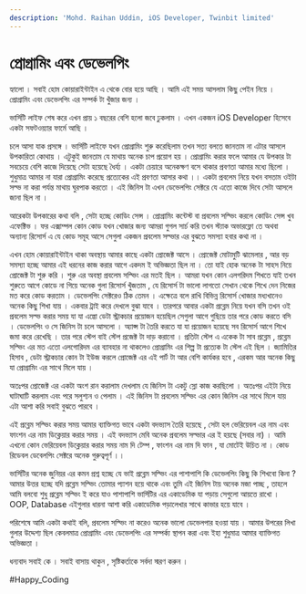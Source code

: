```yaml
---
description: 'Mohd. Raihan Uddin, iOS Developer, Twinbit limited'
---
```


# প্রোগ্রামিং এবং ডেভেলপিং

হ্যালো । সবাই হোম কোয়ারাইন্টাইন এ থেকে বোর হয়ে আছি । আমি এই সময় আসলাম কিছু পেইন নিয়ে । প্রোগ্রামিং এবং ডেভেলপিং এর সম্পর্ক টা খুঁজার জন্য ।

ভার্সিটি লাইফ শেষ করে এখন প্রায় ১ বছরের বেশি হলো জবে ঢুকলাম । এখন একজন iOS Developer হিসেবে একটা সফটওয়্যার ফার্মে আছি ।

চলে আসা যাক প্রসঙ্গে । ভার্সিটি লাইফে যখন প্রোগ্রামিং শুরু করেছিলাম তখন সত্য বলতে জানতাম না এটার আসলে উপকারিতা কোথায় । এটুকুই জানতাম যে মাথায় অনেক চাপ প্রয়োগ হয় । প্রোগ্রামিং করার ফলে আমার যে উপকার টা সবচেয়ে বেশি কাজে দিয়েছে সেটা হয়েছে ধৈর্য্য । একটা চেয়ারে অনেকক্ষণ বসে থাকার প্রবণতা আমার মধ্যে ছিলো । শুধুমাত্র আমার না যারা প্রোগ্রামিং করেছে প্রত্যেকের এই প্রবণতা আসার কথা ।। একটা প্রবলেম নিয়ে যখন বসতাম ওইটা সল্ভ না করা পর্যন্ত মাথায় ঘুরপাক করতো । এই জিনিস টা এখন ডেভেলপিং সেক্টরে যে এতো কাজে দিবে সেটা আসলে জানা ছিল না । 

আরেকটা  উপকারের কথা বলি , সেটা হচ্ছে কোডিং সেন্স । প্রোগ্রামিং কন্টেস্ট বা প্রবলেম সল্ভিং করলে কোডিং সেন্স খুব এফেক্টিভ । ফর এক্সাম্পল কোন কোড যখন খোজার জন্য আমরা গুগল সার্চ করি তখন স্ট্যাক অভারফ্লো তে অথবা অন্যান্য রিসোর্স এ যে কোড সমূহ আসে সেগুলা একজন প্রবলেম সল্ভার এর বুঝতে সমস্যা হবার কথা না । 

এখন হোম কোয়ারাইন্টাইন থাকা অবস্থায় আমার কাছে একটা প্রোজেক্ট আসে । প্রোজেক্ট মোটামুটি ঝামেলার , আর বড় সমস্যা হচ্ছে আমার এই ধরনের কাজ করার আগে একদম ই অভিজ্ঞতা ছিল না ।  তো যাই হোক অনেক টা সাহস নিয়ে প্রোজেক্ট টা শুরু করি । শুরু এর অবস্থা প্রবলেম সল্ভিং এর মতই ছিল । আমরা যখন কোন এলগরিদম শিখতে যাই তখন শুরুতে আগে কোডে না গিয়ে অনেক গুলা রিসোর্স খুঁজতাম , যে রিসোর্স টা ভালো লাগতো সেখান থেকে শিখে দেন নিজের মত করে কোড করতাম । ডেভেলপিং সেক্টরেও ঠিক তেমন । এক্ষেত্রে বলে রাখি বিভিন্ন রিসোর্স খোজার মধ্যখানেও অনেক কিছু শিখা যায় । একবার ট্রাই করে দেখলে বুঝা যাবে ।  তারপরে আবার  একটা প্রব্লেম নিয়ে যখন বসি তখন ওই প্রবলেম সল্ভ করার সময় যা যা এল্গো ডেটা স্ট্রাকচার প্রয়োজন হয়েছিল সেগুলা আগে গুছিয়ে তার পরে কোড করতে বসি । ডেভেলপিং ও সে জিনিস টা চলে আসলো । অ্যাপ্স টা তৈরি করতে যা যা প্রয়োজন হয়েছে সব রিসোর্স আগে শিখে জমা করে রেখেছি । তার পরে স্টেপ বাই স্টেপ প্রজেক্ট টা দাড় করানো । প্রতিটা স্টেপ এ একেক টা সাব প্রব্লেম , প্রব্লেম সল্ভিং এর মত এতো এলগোরিদম এর ব্যাবহার না থাকলেও প্রোগ্রামিং এর শিল্প টা প্রত্যেক টা স্টেপ এই ছিল । জ্যামিতির হিসাব , ডেটা স্ট্রাকচার কোন টা ইউজ করলে প্রোজেক্ট এর এই পার্ট টা আর বেশি কার্যকর হবে , এরকম আর অনেক কিছু যা প্রোগ্রামিং এর সাথে মিলে যায় ।  

অতঃপর প্রোজেক্ট এর একটা অংশ রান করালাম দেখলাম  যে জিনিস টা একটু স্লো কাজ করছিলো । অতঃপর এইটা নিয়ে ঘাটাঘাটি করলাম এবং পরে সলুশ্যন ও পেলাম । এই জিনিস টা প্রবলেম সল্ভিং এর কোন জিনিস এর সাথে মিলে যায় এটা আশা করি সবাই বুঝতে পারবে ।

এই প্রব্লেম সল্ভিং করার সময় আমার ব্যাক্তিগত ভাবে একটা বদভ্যাস তৈরি হয়েছে , সেটা হল ভেরিয়েবল এর নাম এবং ফাংশন এর নাম ডিক্লেয়ার করার সময় । এই বদভ্যাস মেবি অনেক প্রবলেম সল্ভার এর ই হয়ছে \(সবার না\) । আমি এখনো কোন ভেরিয়েবল ডিক্লেয়ার করার সময় নাম দি টেম্প , ফাংশন এর নাম দি ফান , যা মোটেই উচিত না । কোড রিডেবল ডেবেলপিং সেক্টরে অনেক গুরুত্বপূর্ণ ।।

ভার্সিটির অনেক জুনিয়র এর কমন প্রশ্ন হচ্ছে যে ভাই প্রব্লেম সল্ভিং এর পাশাপাশি কি ডেভেলপিং কিছু কি শিখবো কিনা ? আমার উত্তর হচ্ছে যদি প্রব্লেম সল্ভিং তোমার প্যাশন হয়ে থাকে এবং তুমি এই জিনিস টায় অনেক মজা পাচ্ছ , তাহলে আমি বলবো শুধু প্রব্লেম সল্ভিং ই করে যাও পাশাপাশি ভার্সিটির এর একাডেমিক যা পড়ায় সেগুলো আয়ত্তে রাখো ।  OOP, Database  এইগুলার ধারনা আশা করি একাডেমিক পড়ালেখার সাথে কাভার হয়ে যাবে ।

পরিশেষে আমি একটা কথাই বলি, প্রবলেম সল্ভিং না করেও অনেক ভালো ডেভেলপার হওয়া যায় । আমার উপরের লিখা গুলার উদ্দেশ্য ছিল কেবলমাত্র প্রোগ্রামিং এবং ডেভেলপিং এর সম্পর্ক্য স্থাপন করা এবং ইহা  শুধুমাত্র  আমার ব্যাক্তিগত অভিজ্ঞতা । 

ধন্যবাদ সবাই কে । সবাই বাসায় থাকুন , সৃষ্টিকর্তাকে সর্বদা স্মরণ করুন ।

\#Happy\_Coding 

 





 

